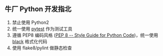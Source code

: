 ## 牛厂 Python 开发指北

1. 禁止使用 Python2
2. 统一使用 [pytest](https://pytest.org/) 作为测试工具
3. 遵循 PEP8 编码风格 ([PEP 8 -- Style Guide for Python Code](https://www.python.org/dev/peps/pep-0008/))，统一使用 [black](https://github.com/ambv/black) 格式化代码
5. 使用 flake8/pylint 做静态检查
